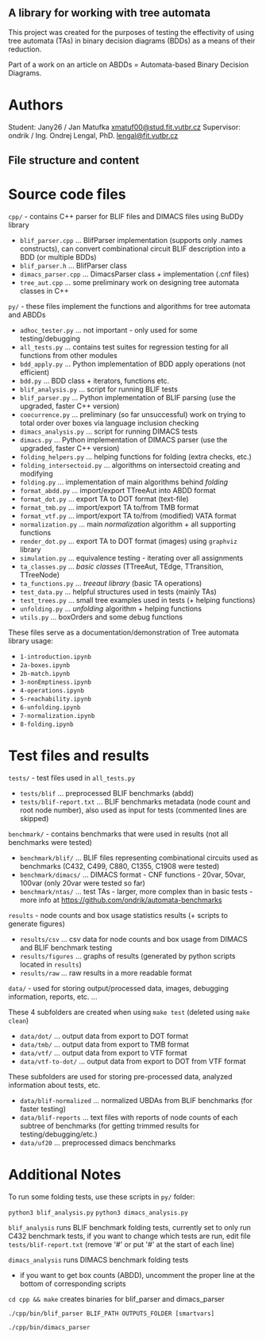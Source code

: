 ## A library for working with tree automata

This project was created for the purposes of testing the effectivity 
of using tree automata (TAs) in binary decision diagrams (BDDs) 
as a means of their reduction.

Part of a work on an article on ABDDs = Automata-based Binary Decision Diagrams.

# Authors

Student: Jany26 / Jan Matufka <xmatuf00@stud.fit.vutbr.cz>
Supervisor: ondrik / Ing. Ondrej Lengal, PhD. <lengal@fit.vutbr.cz>

## File structure and content

# Source code files

`cpp/` - contains C++ parser for BLIF files and DIMACS files using BuDDy library

* `blif_parser.cpp`     ... BlifParser implementation (supports only .names constructs), can convert combinational circuit BLIF description into a BDD (or multiple BDDs)
* `blif_parser.h`       ... BlifParser class
* `dimacs_parser.cpp`   ... DimacsParser class + implementation (.cnf files)
* `tree_aut.cpp`        ... some preliminary work on designing tree automata classes in C++

`py/` - these files implement the functions and algorithms for tree automata and ABDDs

* `adhoc_tester.py`         ... not important - only used for some testing/debugging
* `all_tests.py`            ... contains test suites for regression testing for all functions from other modules
* `bdd_apply.py`                ... Python implementation of BDD apply operations (not efficient)
* `bdd.py`                  ... BDD class + iterators, functions etc.
* `blif_analysis.py`        ... script for running BLIF tests
* `blif_parser.py`          ... Python implementation of BLIF parsing (use the upgraded, faster C++ version)
* `coocurrence.py`          ... preliminary (so far unsuccessful) work on trying to total order over boxes via language inclusion checking
* `dimacs_analysis.py`      ... script for running DIMACS tests
* `dimacs.py`               ... Python implementation of DIMACS parser (use the upgraded, faster C++ version)
* `folding_helpers.py`      ... helping functions for folding (extra checks, etc.)
* `folding_intersectoid.py` ... algorithms on intersectoid creating and modifying
* `folding.py`              ... implementation of main algorithms behind *folding*
* `format_abdd.py`          ... import/export TTreeAut into ABDD format
* `format_dot.py`           ... export TA to DOT format (text-file)
* `format_tmb.py`           ... import/export TA to/from TMB format
* `format_vtf.py`           ... import/export TA to/from (modified) VATA format
* `normalization.py`        ... main *normalization* algorithm + all supporting functions
* `render_dot.py`           ... export TA to DOT format (images) using `graphviz` library
* `simulation.py`           ... equivalence testing - iterating over all assignments
* `ta_classes.py`           ... *basic classes* (TTreeAut, TEdge, TTransition, TTreeNode)
* `ta_functions.py`         ... *treeaut library* (basic TA operations)
* `test_data.py`            ... helpful structures used in tests (mainly TAs)
* `test_trees.py`           ... small tree examples used in tests (+ helping functions)
* `unfolding.py`            ... *unfolding* algorithm + helping functions
* `utils.py`                ... boxOrders and some debug functions

These files serve as a documentation/demonstration of Tree automata library usage:

* `1-introduction.ipynb`
* `2a-boxes.ipynb`
* `2b-match.ipynb`
* `3-nonEmptiness.ipynb`
* `4-operations.ipynb`
* `5-reachability.ipynb`
* `6-unfolding.ipynb`
* `7-normalization.ipynb`
* `8-folding.ipynb`

# Test files and results

`tests/` - test files used in `all_tests.py`

* `tests/blif`            ... preprocessed BLIF benchmarks (abdd)
* `tests/blif-report.txt` ... BLIF benchmarks metadata (node count and root node number), also used as input for tests (commented lines are skipped)

`benchmark/` - contains benchmarks that were used in results (not all benchmarks were tested)

* `benchmark/blif/`     ... BLIF files representing combinational circuits used as benchmarks (C432, C499, C880, C1355, C1908 were tested)
* `benchmark/dimacs/`   ... DIMACS format - CNF functions - 20var, 50var, 100var (only 20var were tested so far)
* `benchmark/ntas/`     ... test TAs - larger, more complex than in basic tests  - more info at https://github.com/ondrik/automata-benchmarks

`results` - node counts and box usage statistics results (+ scripts to generate figures)

* `results/csv`     ... csv data for node counts and box usage from DIMACS and BLIF benchmark testing
* `results/figures` ... graphs of results (generated by python scripts located in `results`)
* `results/raw`     ... raw results in a more readable format

`data/` - used for storing output/processed data, images, debugging information, reports, etc. ... 

These 4 subfolders are created when using `make test` (deleted using `make clean`)
* `data/dot/`            ... output data from export to DOT format
* `data/tmb/`            ... output data from export to TMB format
* `data/vtf/`            ... output data from export to VTF format
* `data/vtf-to-dot/`     ... output data from export to DOT from VTF format

These subfolders are used for storing pre-processed data, analyzed information about tests, etc.
* `data/blif-normalized` ... normalized UBDAs from BLIF benchmarks (for faster testing)
* `data/blif-reports`    ... text files with reports of node counts of each subtree of benchmarks (for getting trimmed results for testing/debugging/etc.)
* `data/uf20`            ... preprocessed dimacs benchmarks

# Additional Notes

To run some folding tests, use these scripts in `py/` folder:

`python3 blif_analysis.py`
`python3 dimacs_analysis.py`

`blif_analysis` runs BLIF benchmark folding tests, currently set to only run C432 benchmark tests, if you want to change which tests are run, edit file `tests/blif-report.txt` (remove '#' or put '#' at the start of each line)

`dimacs_analysis` runs DIMACS benchmark folding tests

- if you want to get box counts (ABDD), uncomment the proper line at the bottom of corresponding scripts

`cd cpp && make` creates binaries for blif_parser and dimacs_parser

`./cpp/bin/blif_parser BLIF_PATH OUTPUTS_FOLDER [smartvars]`

`./cpp/bin/dimacs_parser`
